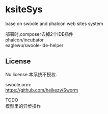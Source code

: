 # ksiteSys
base on swoole and phalcon web sites system  
  

部署时,composer去掉2个IDE插件  
phalcon/incubator  
eaglewu/swoole-ide-helper  

License
-------
No license.本系统不授权.  

swoole orm:  
https://github.com/heikezy/Sworm  


TODO  
模型里的异步操作  
